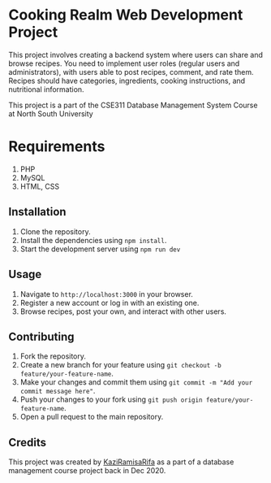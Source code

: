 # Cooking Realm Web Development Project

This project involves creating a backend system where users can share and browse recipes. You need to implement user roles (regular users and administrators), with users able to post recipes, comment, and rate them. Recipes should have categories, ingredients, cooking instructions, and nutritional information.

This project is a part of the CSE311 Database Management System Course at North South University

# Requirements 

1. PHP
2. MySQL
3. HTML, CSS

## Installation

1. Clone the repository.
2. Install the dependencies using `npm install`.
3. Start the development server using `npm run dev`

## Usage
1. Navigate to `http://localhost:3000` in your browser.
2. Register a new account or log in with an existing one.
3. Browse recipes, post your own, and interact with other users.

## Contributing

1. Fork the repository.
2. Create a new branch for your feature using `git checkout -b feature/your-feature-name`.
3. Make your changes and commit them using `git commit -m "Add your commit message here"`.
4. Push your changes to your fork using `git push origin feature/your-feature-name`.
5. Open a pull request to the main repository.

## Credits

This project was created by [KaziRamisaRifa](https://github.com/kaziramisarifa) as a part of a database management course project back in Dec 2020.

